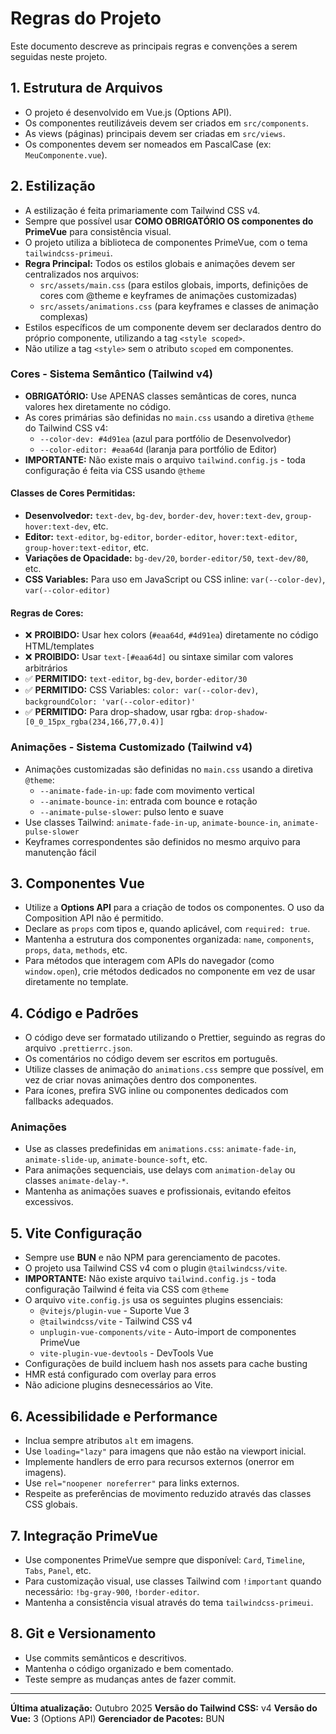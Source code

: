 # Regras do Projeto

Este documento descreve as principais regras e convenções a serem seguidas neste projeto.

## 1. Estrutura de Arquivos

- O projeto é desenvolvido em Vue.js (Options API).
- Os componentes reutilizáveis devem ser criados em `src/components`.
- As views (páginas) principais devem ser criadas em `src/views`.
- Os componentes devem ser nomeados em PascalCase (ex: `MeuComponente.vue`).

## 2. Estilização

- A estilização é feita primariamente com Tailwind CSS v4.
- Sempre que possível usar **COMO OBRIGATÓRIO OS componentes do PrimeVue** para consistência visual.
- O projeto utiliza a biblioteca de componentes PrimeVue, com o tema `tailwindcss-primeui`.
- **Regra Principal:** Todos os estilos globais e animações devem ser centralizados nos arquivos:
  - `src/assets/main.css` (para estilos globais, imports, definições de cores com @theme e keyframes de animações customizadas)
  - `src/assets/animations.css` (para keyframes e classes de animação complexas)
- Estilos específicos de um componente devem ser declarados dentro do próprio componente, utilizando a tag `<style scoped>`.
- Não utilize a tag `<style>` sem o atributo `scoped` em componentes.

### Cores - Sistema Semântico (Tailwind v4)

- **OBRIGATÓRIO:** Use APENAS classes semânticas de cores, nunca valores hex diretamente no código.
- As cores primárias são definidas no `main.css` usando a diretiva `@theme` do Tailwind CSS v4:
  - `--color-dev: #4d91ea` (azul para portfólio de Desenvolvedor)
  - `--color-editor: #eaa64d` (laranja para portfólio de Editor)
- **IMPORTANTE:** Não existe mais o arquivo `tailwind.config.js` - toda configuração é feita via CSS usando `@theme`

#### Classes de Cores Permitidas:

- **Desenvolvedor:** `text-dev`, `bg-dev`, `border-dev`, `hover:text-dev`, `group-hover:text-dev`, etc.
- **Editor:** `text-editor`, `bg-editor`, `border-editor`, `hover:text-editor`, `group-hover:text-editor`, etc.
- **Variações de Opacidade:** `bg-dev/20`, `border-editor/50`, `text-dev/80`, etc.
- **CSS Variables:** Para uso em JavaScript ou CSS inline: `var(--color-dev)`, `var(--color-editor)`

#### Regras de Cores:

- ❌ **PROIBIDO:** Usar hex colors (`#eaa64d`, `#4d91ea`) diretamente no código HTML/templates
- ❌ **PROIBIDO:** Usar `text-[#eaa64d]` ou sintaxe similar com valores arbitrários
- ✅ **PERMITIDO:** `text-editor`, `bg-dev`, `border-editor/30`
- ✅ **PERMITIDO:** CSS Variables: `color: var(--color-dev)`, `backgroundColor: 'var(--color-editor)'`
- ✅ **PERMITIDO:** Para drop-shadow, usar rgba: `drop-shadow-[0_0_15px_rgba(234,166,77,0.4)]`

### Animações - Sistema Customizado (Tailwind v4)

- Animações customizadas são definidas no `main.css` usando a diretiva `@theme`:
  - `--animate-fade-in-up`: fade com movimento vertical
  - `--animate-bounce-in`: entrada com bounce e rotação
  - `--animate-pulse-slower`: pulso lento e suave
- Use classes Tailwind: `animate-fade-in-up`, `animate-bounce-in`, `animate-pulse-slower`
- Keyframes correspondentes são definidos no mesmo arquivo para manutenção fácil

## 3. Componentes Vue

- Utilize a **Options API** para a criação de todos os componentes. O uso da Composition API não é permitido.
- Declare as `props` com tipos e, quando aplicável, com `required: true`.
- Mantenha a estrutura dos componentes organizada: `name`, `components`, `props`, `data`, `methods`, etc.
- Para métodos que interagem com APIs do navegador (como `window.open`), crie métodos dedicados no componente em vez de usar diretamente no template.

## 4. Código e Padrões

- O código deve ser formatado utilizando o Prettier, seguindo as regras do arquivo `.prettierrc.json`.
- Os comentários no código devem ser escritos em português.
- Utilize classes de animação do `animations.css` sempre que possível, em vez de criar novas animações dentro dos componentes.
- Para ícones, prefira SVG inline ou componentes dedicados com fallbacks adequados.

### Animações

- Use as classes predefinidas em `animations.css`: `animate-fade-in`, `animate-slide-up`, `animate-bounce-soft`, etc.
- Para animações sequenciais, use delays com `animation-delay` ou classes `animate-delay-*`.
- Mantenha as animações suaves e profissionais, evitando efeitos excessivos.

## 5. Vite Configuração

- Sempre use **BUN** e não NPM para gerenciamento de pacotes.
- O projeto usa Tailwind CSS v4 com o plugin `@tailwindcss/vite`.
- **IMPORTANTE:** Não existe arquivo `tailwind.config.js` - toda configuração Tailwind é feita via CSS com `@theme`
- O arquivo `vite.config.js` usa os seguintes plugins essenciais:
  - `@vitejs/plugin-vue` - Suporte Vue 3
  - `@tailwindcss/vite` - Tailwind CSS v4
  - `unplugin-vue-components/vite` - Auto-import de componentes PrimeVue
  - `vite-plugin-vue-devtools` - DevTools Vue
- Configurações de build incluem hash nos assets para cache busting
- HMR está configurado com overlay para erros
- Não adicione plugins desnecessários ao Vite.

## 6. Acessibilidade e Performance

- Inclua sempre atributos `alt` em imagens.
- Use `loading="lazy"` para imagens que não estão na viewport inicial.
- Implemente handlers de erro para recursos externos (onerror em imagens).
- Use `rel="noopener noreferrer"` para links externos.
- Respeite as preferências de movimento reduzido através das classes CSS globais.

## 7. Integração PrimeVue

- Use componentes PrimeVue sempre que disponível: `Card`, `Timeline`, `Tabs`, `Panel`, etc.
- Para customização visual, use classes Tailwind com `!important` quando necessário: `!bg-gray-900`, `!border-editor`.
- Mantenha a consistência visual através do tema `tailwindcss-primeui`.

## 8. Git e Versionamento

- Use commits semânticos e descritivos.
- Mantenha o código organizado e bem comentado.
- Teste sempre as mudanças antes de fazer commit.

---

**Última atualização:** Outubro 2025
**Versão do Tailwind CSS:** v4
**Versão do Vue:** 3 (Options API)
**Gerenciador de Pacotes:** BUN
